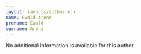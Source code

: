 ```yaml
---
layout: layouts/author.njk
name: Ewald Arenz
prename: Ewald
surname: Arenz
---
```

No additional information is available for this author.
